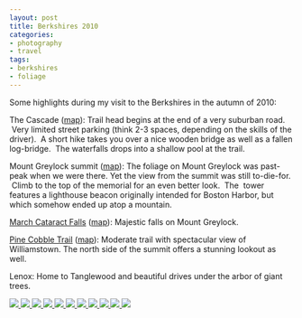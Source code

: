 ```yaml
---
layout: post
title: Berkshires 2010
categories:
- photography
- travel
tags:
- berkshires
- foliage
---
```

Some highlights during my visit to the Berkshires in the autumn of 2010:

The Cascade ([map](http://maps.google.com/maps/ms?msa=0&amp;msid=214490968088440958659.0004929eb67eb5032f79a&amp;ie=UTF8&amp;ll=42.516651,-73.214264&amp;spn=0.982862,1.20163&amp;t=h&amp;z=10&amp;vpsrc=1&amp;iwloc=0004929f78dbe3c7fe1fd)): Trail head begins at the end of a very suburban road.  Very limited street parking (think 2-3 spaces, depending on the skills of the driver).  A short hike takes you over a nice wooden bridge as well as a fallen log-bridge.  The waterfalls drops into a shallow pool at the trail.

Mount Greylock summit ([map](http://maps.google.com/maps/ms?msa=0&amp;msid=214490968088440958659.0004929eb67eb5032f79a&amp;ie=UTF8&amp;t=h&amp;vpsrc=0&amp;z=10&amp;iwloc=0004929f3564437b92260)): The foliage on Mount Greylock was past-peak when we were there. Yet the view from the summit was still to-die-for.  Climb to the top of the memorial for an even better look.  The  tower features a lighthouse beacon originally intended for Boston Harbor, but which somehow ended up atop a mountain.

[March Cataract Falls](http://www.newenglandwaterfalls.com/waterfall.php?name=March%20Cataract%20Falls) ([map](http://maps.google.com/maps/ms?msa=0&amp;msid=214490968088440958659.0004929eb67eb5032f79a&amp;ie=UTF8&amp;t=h&amp;vpsrc=0&amp;ll=42.788346,-73.214264&amp;spn=0.978578,1.20163&amp;z=10&amp;iwloc=0004929f88481008bdeae)): Majestic falls on Mount Greylock.

[Pine Cobble Trail](http://www.wrlf.org/properties-trails/trails/the-pine-cobble-trail/) ([map](http://maps.google.com/maps/ms?msa=0&amp;msid=214490968088440958659.0004929eb67eb5032f79a&amp;ie=UTF8&amp;ll=42.71638,-73.1855&amp;spn=0.007654,0.010021&amp;t=h&amp;z=17&amp;vpsrc=6&amp;iwloc=0004929f24ca09d1b965c)): Moderate trail with spectacular view of Williamstown. The north side of the summit offers a stunning lookout as well.

Lenox: Home to Tanglewood and beautiful drives under the arbor of giant trees.

<!-- Darkbox -->
<div class="darkbox">
<a href="http://yentran.isamonkey.org/gallery/berkshires-2010/dsc_4422.jpg" data-darkbox="berkshires-2010">
  <img src="http://yentran.isamonkey.org/gallery/berkshires-2010/thumbs/dsc_4422.jpg" />
</a>
<a href="http://yentran.isamonkey.org/gallery/berkshires-2010/dsc_4447.jpg" data-darkbox="berkshires-2010">
  <img src="http://yentran.isamonkey.org/gallery/berkshires-2010/thumbs/dsc_4447.jpg" />
</a>
<a href="http://yentran.isamonkey.org/gallery/berkshires-2010/dsc_4448.jpg" data-darkbox="berkshires-2010">
  <img src="http://yentran.isamonkey.org/gallery/berkshires-2010/thumbs/dsc_4448.jpg" />
</a>
<a href="http://yentran.isamonkey.org/gallery/berkshires-2010/dsc_4459.jpg" data-darkbox="berkshires-2010">
  <img src="http://yentran.isamonkey.org/gallery/berkshires-2010/thumbs/dsc_4459.jpg" />
</a>
<a href="http://yentran.isamonkey.org/gallery/berkshires-2010/dsc_4462.jpg" data-darkbox="berkshires-2010">
  <img src="http://yentran.isamonkey.org/gallery/berkshires-2010/thumbs/dsc_4462.jpg" />
</a>
<a href="http://yentran.isamonkey.org/gallery/berkshires-2010/dsc_4481.jpg" data-darkbox="berkshires-2010">
  <img src="http://yentran.isamonkey.org/gallery/berkshires-2010/thumbs/dsc_4481.jpg" />
</a>
<a href="http://yentran.isamonkey.org/gallery/berkshires-2010/dsc_4526.jpg" data-darkbox="berkshires-2010">
  <img src="http://yentran.isamonkey.org/gallery/berkshires-2010/thumbs/dsc_4526.jpg" />
</a>
<a href="http://yentran.isamonkey.org/gallery/berkshires-2010/dsc_4527.jpg" data-darkbox="berkshires-2010">
  <img src="http://yentran.isamonkey.org/gallery/berkshires-2010/thumbs/dsc_4527.jpg" />
</a>
<a href="http://yentran.isamonkey.org/gallery/berkshires-2010/dsc_4536.jpg" data-darkbox="berkshires-2010">
  <img src="http://yentran.isamonkey.org/gallery/berkshires-2010/thumbs/dsc_4536.jpg" />
</a>
<a href="http://yentran.isamonkey.org/gallery/berkshires-2010/dsc_4561.jpg" data-darkbox="berkshires-2010">
  <img src="http://yentran.isamonkey.org/gallery/berkshires-2010/thumbs/dsc_4561.jpg" />
</a>
<a href="http://yentran.isamonkey.org/gallery/berkshires-2010/dsc_4615.jpg" data-darkbox="berkshires-2010">
  <img src="http://yentran.isamonkey.org/gallery/berkshires-2010/thumbs/dsc_4615.jpg" />
</a>

</div>
<!-- End darkbox -->